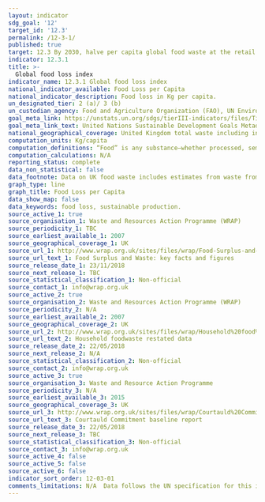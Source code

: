 ```yaml
---
layout: indicator
sdg_goal: '12'
target_id: '12.3'
permalink: /12-3-1/
published: true
target: 12.3 By 2030, halve per capita global food waste at the retail and consumer levels and reduce food losses along production and supply chains, including post-harvest losses
indicator: 12.3.1
title: >-
  Global food loss index
indicator_name: 12.3.1 Global food loss index
national_indicator_available: Food Loss per Capita 
national_indicator_description: Food loss in Kg per capita. 
un_designated_tier: 2 (a)/ 3 (b)
un_custodian_agency: Food and Agriculture Organization (FAO), UN Environment (UNEP)
goal_meta_link: https://unstats.un.org/sdgs/tierIII-indicators/files/Tier3-12-03-01.pdf
goal_meta_link_text: United Nations Sustainable Development Goals Metadata (PDF 4.0 MB)
national_geographical_coverage: United Kingdom total waste including inedible parts
computation_units: Kg/capita 
computation_definitions: “Food” is any substance—whether processed, semi-processed, or raw—that is intended for human consumption. “Inedible parts” are components associated with a food that, in a particular food supply chain, are not intended to be consumed by humans.
computation_calculations: N/A 
reporting_status: complete 
data_non_statistical: false
data_footnote: Data on UK food waste includes estimates from waste from manifacturing.  Data for food-waste only is not available for the retail sector. 
graph_type: line
graph_title: Food Loss per Capita 
data_show_map: false
data_keywords: food loss, sustainable production. 
source_active_1: true
source_organisation_1: Waste and Resources Action Programme (WRAP)
source_periodicity_1: TBC
source_earliest_available_1: 2007
source_geographical_coverage_1: UK
source_url_1: http://www.wrap.org.uk/sites/files/wrap/Food-Surplus-and-Waste-UK-Key-Facts-23-11-18.pdf
source_url_text_1: Food Surplus and Waste: key facts and figures 
source_release_date_1: 23/11/2018
source_next_release_1: TBC
source_statistical_classification_1: Non-official
source_contact_1: info@wrap.org.uk 
source_active_2: true
source_organisation_2: Waste and Resources Action Programme (WRAP)
source_periodicity_2: N/A
source_earliest_available_2: 2007
source_geographical_coverage_2: UK
source_url_2: http://www.wrap.org.uk/sites/files/wrap/Household%20food%20waste%20restated%20data%202007-2015%20FINAL.pdf
source_url_text_2: Household foodwaste restated data 
source_release_date_2: 22/05/2018
source_next_release_2: N/A
source_statistical_classification_2: Non-official 
source_contact_2: info@wrap.org.uk 
source_active_3: true
source_organisation_3: Waste and Resource Action Programme 
source_periodicity_3: N/A
source_earliest_available_3: 2015
source_geographical_coverage_3: UK
source_url_3: http://www.wrap.org.uk/sites/files/wrap/Courtauld%20Commitment%202025%20-%20baseline%20report%20for%202015.pdf
source_url_text_3: Courtauld Commitment baseline report 
source_release_date_3: 22/05/2018
source_next_release_3: TBC
source_statistical_classification_3: Non-official 
source_contact_3: info@wrap.org.uk 
source_active_4: false
source_active_5: false
source_active_6: false
indicator_sort_order: 12-03-01
comments_limitations: N/A  Data follows the UN specification for this indicator. This indicator has been identified in collaboration with topic experts.
---
```

